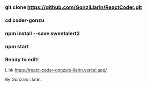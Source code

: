 ### git clone https://github.com/GonziLlarin/ReactCoder.git

### cd coder-gonzu

### npm install --save sweetalert2

### npm start

### Ready to edit!

Link https://react-coder-gonzalo-llarin.vercel.app/

By Gonzalo Llarin.
